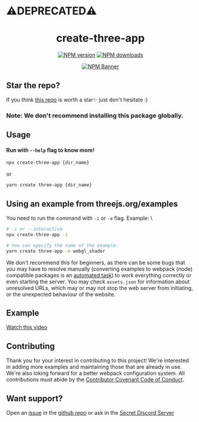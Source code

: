 # ⚠️DEPRECATED⚠️

<div align="center">
  <h1>create-three-app</h1>
  <p>
    <a href="https://www.npmjs.com/package/create-three-app"><img src="https://img.shields.io/npm/v/create-three-app?maxAge=3600" alt="NPM version" /></a>
    <a href="https://www.npmjs.com/package/create-three-app"><img src="https://img.shields.io/npm/dt/create-three-app?maxAge=3600" alt="NPM downloads" /></a>
  </p>
  <p>
    <a href="https://www.npmjs.com/package/create-three-app"><img src="https://nodei.co/npm/create-three-app.png?compact=true" alt="NPM Banner"></a>
  </p>
</div>

## Star the repo?

If you think [this repo](https://github.com/GmBodhi/create-three-app/stargazers) is worth a star✨ just don't hesitate :)

### Note: We don't recommend installing this package globally.

## Usage

#### Run with `--help` flag to know more!

```sh
npx create-three-app {dir_name}
```

or

```sh
yarn create three-app {dir_name}
```

## Using an example from threejs.org/examples

You need to run the command with `-i` or `-e` flag.
Example: \

```sh
# -i or --interactive
npx create-three-app -i

# You can specify the name of the example.
yarn create three-app -e webgl_shader
```

We don't recommend this for beginners, as there can be some bugs that you may have to resolve manually (converting examples to webpack (node) compatible packages is an [automated task](https://github.com/GmBodhi/create-three-app/actions/workflows/examples.yml)) to work everything correctly or even starting the server. You may check `assets.json` for information about unresolved URLs, which may or may not stop the web server from initiating, or the unexpected behaviour of the website.

## Example

[Watch this video](https://user-images.githubusercontent.com/71921036/139236348-f283e2bf-a978-4e07-b000-eb7afd23fec8.mp4)



## Contributing

Thank you for your interest in contributing to this project!
We're interested in adding more examples and maintaining those that are already in use. We're also loking forward for a better webpack configuration system.
All contributions must abide by the [Contributor Covenant Code of Conduct](https://github.com/GmBodhi/create-three-app/blob/master/CODE_OF_CONDUCT.md).

## Want support?

Open an [issue](https://github.com/GmBodhi/create-three-app/issues/new) in the [github repo](https://github.com/GmBodhi/create-three-app) or ask in the [Secret Discord Server](https://discord.gg/qdCknXec83)
